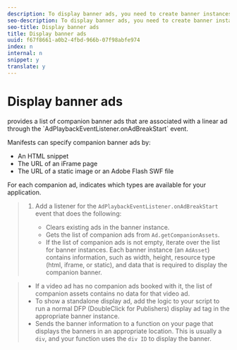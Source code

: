 ```yaml
---
description: To display banner ads, you need to create banner instances and allow to listen for ad-related events.
seo-description: To display banner ads, you need to create banner instances and allow to listen for ad-related events.
seo-title: Display banner ads
title: Display banner ads
uuid: f67f8661-a0b2-4fbd-966b-07f98abfe974
index: n
internal: n
snippet: y
translate: y
---
```


# Display banner ads

 <!-- PH element: phrases/primetime-sdk-name --> provides a list of companion banner ads that are associated with a linear ad through the `AdPlaybackEventListener.onAdBreakStart` event. 
Manifests can specify companion banner ads by: 
* An HTML snippet
* The URL of an iFrame page
* The URL of a static image or an Adobe Flash SWF file

For each companion ad,  <!-- PH element: phrases/primetime-sdk-name --> indicates which types are available for your application.

>1. Add a listener for the `AdPlaybackEventListener.onAdBreakStart` event that does the following:
>    
>    * Clears existing ads in the banner instance.
>    * Gets the list of companion ads from `Ad.getCompanionAssets`.
>    * If the list of companion ads is not empty, iterate over the list for banner instances. Each banner instance (an `AdAsset`) contains information, such as width, height, resource type (html, iframe, or static), and data that is required to display the companion banner. 

>    * If a video ad has no companion ads booked with it, the list of companion assets contains no data for that video ad.
>    * To show a standalone display ad, add the logic to your script to run a normal DFP (DoubleClick for Publishers) display ad tag in the appropriate banner instance.
>    * Sends the banner information to a function on your page that displays the banners in an appropriate location. This is usually a `div`, and your function uses the `div ID` to display the banner. 

>    
